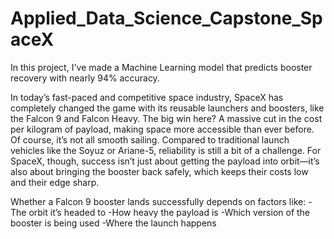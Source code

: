 # Applied_Data_Science_Capstone_SpaceX
In this project, I've made a Machine Learning model that predicts booster recovery with nearly 94% accuracy. 

In today’s fast-paced and competitive space industry, SpaceX has completely changed the game with its reusable launchers and boosters, like the Falcon 9 and Falcon Heavy. The big win here? A massive cut in the cost per kilogram of payload, making space more accessible than ever before. Of course, it’s not all smooth sailing. Compared to traditional launch vehicles like the Soyuz or Ariane-5, reliability is still a bit of a challenge. For SpaceX, though, success isn’t just about getting the payload into orbit—it’s also about bringing the booster back safely, which keeps their costs low and their edge sharp.

Whether a Falcon 9 booster lands successfully depends on factors like:
-The orbit it’s headed to
-How heavy the payload is
-Which version of the booster is being used
-Where the launch happens

